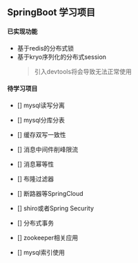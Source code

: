 
## SpringBoot 学习项目

#### 已实现功能
- 基于redis的分布式锁
- 基于kryo序列化的分布式session
    > 引入devtools将会导致无法正常使用


#### 待学习项目

- [] mysql读写分离 
- [] mysql分库分表 
- [] 缓存双写一致性 
- [] 消息中间件削峰限流 
- [] 消息幂等性 
- [] 布隆过滤器 
- [] 断路器等SpringCloud 
- [] shiro或者Spring Security 
- [] 分布式事务 
- [] zookeeper相关应用

- [] mysql索引使用